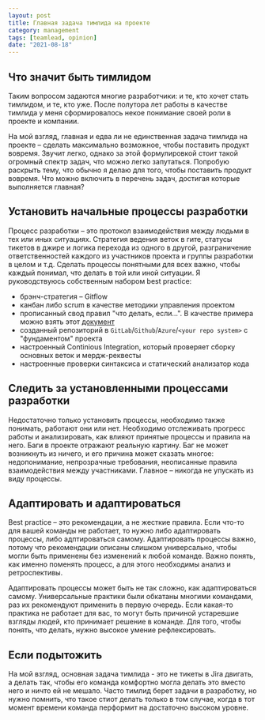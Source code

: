 ```yaml
---
layout: post
title: Главная задача тимлида на проекте
category: management
tags: [teamlead, opinion]
date: "2021-08-18"
---
```


## Что значит быть тимлидом

Таким вопросом задаются многие разработчики: и те, кто хочет стать тимлидом, и те, кто уже. После полутора лет работы в качестве тимлида у меня сформировалось некое понимание своей роли в проекте и компании.

На мой взгляд, главная и едва ли не единственная задача тимлида на проекте – сделать максимально возможное, чтобы поставить продукт вовремя. Звучит легко, однако за этой формулировкой стоит такой огромный спектр задач, что можно легко запутаться. Попробую раскрыть тему, что обычно я делаю для того, чтобы поставить продукт вовремя. Что можно включить в перечень задач, достигая которые выполняется главная?

## Установить начальные процессы разработки

Процесс разработки – это протокол взаимодействия между людьми в тех или иных ситуациях. Стратегия ведения веток в гите, статусы тикетов в джире и логика перехода из одного в другой, разграничение ответственностей каждого из участников проекта и группы разработки в целом и т.д. Сделать процессы понятными для всех важно, чтобы каждый понимал, что делать в той или иной ситуации. Я руководствуюсь собственным набором best practice:

- брэнч-стратегия – Gitflow
- канбан либо scrum в качестве методики управления проектом
- прописанный свод правил "что делать, если...". В качестве примера можно взять этот [документ](https://gist.github.com/maximgorbatyuk/1183f151065301798f495978c0da30b5)
- созданный репозиторий в `GitLab`/`Github`/`Azure`/`<your repo system>` с "фундаментом" проекта
- настроенный Continious Integration, который проверяет сборку основных веток и мердж-реквесты
- настроенные проверки синтаксиса и статический анализатор кода

## Следить за установленными процессами разработки

Недостаточно только установить процессы, необходимо также понимать, работают они или нет. Необходимо отслеживать прогресс работы и анализировать, как влияют принятые процессы и правила на него. Баги в проекте отражают реальную картину. Баг не может возникнуть из ничего, и его причина может сказать многое: недопонимание, непрозрачные требования, неописанные правила взаимодействия между участниками. Главное – никогда не упускать из виду процессы.

## Адаптировать и адаптироваться

Best practice – это рекомендации, а не жесткие правила. Если что-то для вашей команды не работает, то нужно либо адаптировать процессы, либо адптироваться самому. Адаптировать процессы важно, потому что рекомендации описаны слишком универсально, чтобы могли быть применены без изменений к любой команде. Важно понять, как именно поменять процесс, а для этого необходимы анализ и ретроспективы.

Адаптировать процессы может быть не так сложно, как адаптироваться самому. Универсальные практики были обкатаны многими командами, раз их рекомендуют применить в первую очередь. Если какая-то практика не работает для вас, то могут быть причиной устаревшие взгляды людей, кто принимает решение в команде. Для того, чтобы понять, что делать, нужно высокое умение рефлексировать.

## Если подытожить

На мой взгляд, основная задача тимлида - это не тикеты в Jira двигать, а делать так, чтобы его команда комфортно могла делать это вместо него и ничто ей не мешало.  Часто тимлид берет задачи в разработку, но нужно помнить, что такое стиот делать только в том случае, когда в тот момент времени команда перформит на достаточно высоком уровне.
